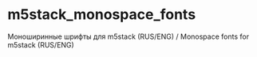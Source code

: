 # m5stack_monospace_fonts
Моноширинные шрифты для m5stack (RUS/ENG) / Monospace fonts for m5stack (RUS/ENG)
